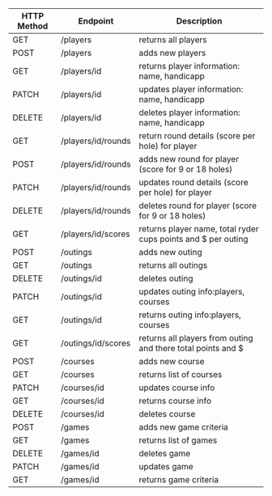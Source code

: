 | HTTP Method	|	Endpoint	        |	Description
| -------     |   -------         |       -------
| GET	        |	/players	        |	returns all players
| POST	      |	/players	        |	adds new players
| GET	        |	/players/id	      |	returns player information: name, handicapp
| PATCH	      |	/players/id	      |	updates player information: name, handicapp
| DELETE	    |	/players/id	      |	deletes player information: name, handicapp
| GET	        |	/players/id/rounds|	return round details (score per hole) for player
| POST	      |	/players/id/rounds|	adds new round for player (score for 9 or 18 holes)
| PATCH	        |	/players/id/rounds|	updates round details (score per hole) for player
| DELETE	      |	/players/id/rounds|	deletes round for player (score for 9 or 18 holes)
| GET	        |	/players/id/scores|	returns player name, total ryder cups points and $ per outing
| POST	      |	/outings	        |	adds new outing
| GET	        |	/outings	        |	returns all outings
| DELETE	    |	/outings/id	      |	deletes outing
| PATCH	      |	/outings/id	      |	updates outing info:players, courses
| GET	        |	/outings/id	      |	returns outing info:players, courses
| GET	        |	/outings/id/scores|	returns all players from outing and there total points and $
| POST	      |	/courses	        |	adds new course
| GET	        |	/courses	        |	returns list of courses
| PATCH	      |	/courses/id	      |	updates course info
| GET	        |	/courses/id	      |	returns course info
| DELETE	    |	/courses/id	      |	deletes course
| POST	      |	/games	          |	adds new game criteria
| GET	        |	/games	          |	returns list of games
| DELETE	    |	/games/id	        |	deletes game
| PATCH	      |	/games/id	        |	updates game
| GET	        |	/games/id	        |	returns game criteria
